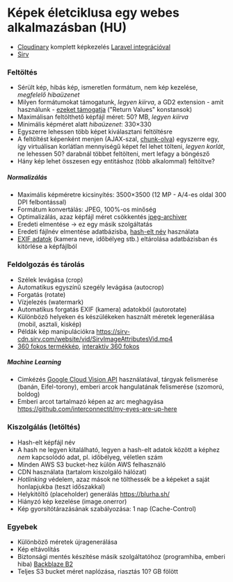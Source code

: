 # Képek életciklusa egy webes alkalmazásban (HU)

- [Cloudinary](https://cloudinary.com/features/image_manipulation) komplett képkezelés
  [Laravel integrációval](https://github.com/jrm2k6/cloudder)
- [Sirv](https://sirv.com/)


### Feltöltés

- Sérült kép, hibás kép, ismeretlen formátum, nem kép kezelése, *megfelelő hibaüzenet*
- Milyen formátumokat támogatunk, *legyen kiírva*, a GD2 extension - amit használunk -
  [ezeket támogatja](http://php.net/manual/en/function.imagetypes.php) ("Return Values" konstansok)
- Maximálisan feltölthető képfájl méret: 50? MB, *legyen kiírva*
- Minimális képméret alatt *hibaüzenet*: 330×330
- Egyszerre lehessen több képet kiválasztani feltöltésre
- A feltöltést képenként menjen (AJAX-szal, [chunk-olva](https://github.com/pionl/laravel-chunk-upload))
  egyszerre egy, így virtuálisan korlátlan mennyiségű képet fel lehet tölteni,
  *legyen korlát*, ne lehessen 50? darabnál többet feltölteni, mert lefagy a böngésző
- Hány kép lehet összesen egy entitáshoz (több alkalommal) feltöltve?

##### Normalizálás

- Maximális képméretre kicsinyítés: 3500×3500 (12 MP - A/4-es oldal 300 DPI felbontással)
- Formátum konvertálás: JPEG, 100%-os minőség
- Optimalizálás, azaz képfájl méret csökkentés [jpeg-archiver](https://github.com/danielgtaylor/jpeg-archive)
- Eredeti elmentése -> ez egy másik szolgáltatás
- Eredeti fájlnév elmentése adatbázisba,
  [hash-elt név](https://support.cloudinary.com/hc/en-us/articles/202520632--Can-our-users-upload-private-images-which-are-not-accessible-through-a-public-URL-)
  használata
- [EXIF adatok](https://hu.wikipedia.org/wiki/Exif) (kamera neve, időbélyeg stb.) eltárolása adatbázisban
  és kitörlése a képfájlból


### Feldolgozás és tárolás

- Szélek levágása (crop)
- Automatikus egyszínű szegély levágása (autocrop)
- Forgatás (rotate)
- Vízjelezés (watermark)
- Automatikus forgatás EXIF (kamera) adatokból (autorotate)
- Különböző helyeken és készülékeken használt méretek legenerálása (mobil, asztali, kiskép)
- Példák kép manipulációkra https://sirv-cdn.sirv.com/website/vid/SirvImageAttributesVid.mp4
- [360 fokos termékkép](https://cloudinary.com/blog/add_the_360_product_viewer_to_your_commerce_site_with_cloudinary),
  [interaktív 360 fokos](https://sirv.com/features/360-product-viewer/)

##### Machine Learning

- Cimkézés [Google Cloud Vision API](https://cloud.google.com/vision/) használatával,
  tárgyak felismerése (banán, Eifel-torony), emberi arcok hangulatának felismerése (szomorú, boldog)
- Emberi arcot tartalmazó képen az arc meghagyása https://github.com/interconnectit/my-eyes-are-up-here


### Kiszolgálás (letöltés)

- Hash-elt képfájl név
- A hash ne legyen kitalálható, legyen a hash-elt adatok között a képhez *nem* kapcsolódó adat,
  pl. időbélyeg, véletlen szám
- Minden AWS S3 bucket-hez külön AWS felhasználó
- CDN használata (tartalom kiszolgáló hálózat)
- *Hotlinking* védelem, azaz mások ne tölthessék be a képeket a saját honlapjukba (teszt időszakkal)
- Helykitöltő (placeholder) generálás https://blurha.sh/
- Hiányzó kép kezelése (image.onerror)
- Kép gyorsítótárazásának szabályozása: 1 nap (Cache-Control)


### Egyebek

- Különböző méretek újragenerálása
- Kép eltávolítás
- Biztonsági mentés készítése másik szolgáltatóhoz (programhiba, emberi hiba)
  [Backblaze B2](https://www.backblaze.com/b2/docs/quick_command_line.html)
- Teljes S3 bucket méret naplózása, riasztás 10? GB fölött
